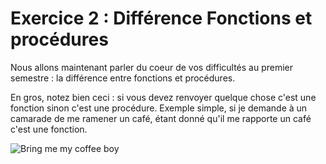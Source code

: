 # Exercice 2 : Différence Fonctions et procédures

Nous allons maintenant parler du coeur de vos difficultés au premier semestre : la différence entre fonctions et procédures.

En gros, notez bien ceci : si vous devez renvoyer quelque chose c'est une fonction sinon c'est une procédure. Exemple simple, si je demande à un camarade de me ramener un café, étant donné qu'il me rapporte un café c'est une fonction. 

![Bring me my coffee boy](Procedure_café.png)
